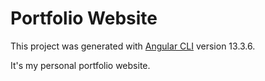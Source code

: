 # Portfolio Website

This project was generated with [Angular CLI](https://github.com/angular/angular-cli) version 13.3.6.

It's my personal portfolio website.